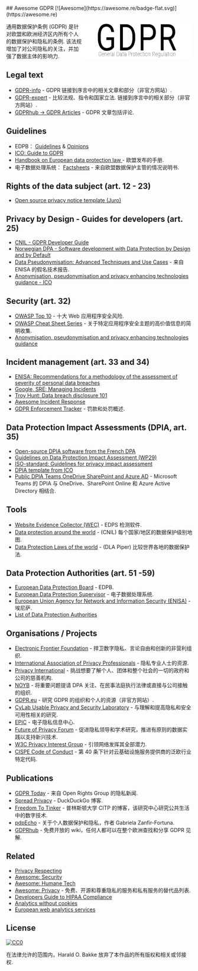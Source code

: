 <div class="github-widget" data-repo="bakke92/awesome-gdpr"></div>
<script async src="https://pagead2.googlesyndication.com/pagead/js/adsbygoogle.js"></script><ins class="adsbygoogle" style="display:block" data-ad-client="ca-pub-6890694312814945" data-ad-slot="5473692530" data-ad-format="auto"  data-full-width-responsive="true"></ins><script>(adsbygoogle = window.adsbygoogle || []).push({});</script>
## Awesome GDPR [![Awesome](https://awesome.re/badge-flat.svg)](https://awesome.re)

[<img src="https://raw.githubusercontent.com/bakke92/awesome-gdpr/master/GDPR.png" align="right" width="300">](https://eur-lex.europa.eu/legal-content/EN/TXT/?uri=CELEX%3A32016R0679)

通用数据保护条例 (GDPR) 是针对欧盟和欧洲经济区内所有个人的数据保护和隐私的条例. 该法规增加了对公司隐私的关注，并加强了数据主体的影响力.


## Legal text
* [GDPR-info](https://gdpr-info.eu/) - GDPR 链接到序言中的相关文章和部分（非官方网站）.
* [GDPR-expert](https://www.gdpr-expert.com/home.html?mid=5)  - 比较法规、指令和国家立法. 链接到序言中的相关部分（非官方网站）.
* [GDPRhub -> GDPR Articles](https://gdprhub.eu/index.php?title=Category:GDPR_Articles) - GDPR 文章包括评论.
  
## Guidelines
* EDPB： [Guidelines](https://edpb.europa.eu/our-work-tools/general-guidance/gdpr-guidelines-recommendations-best-practices_en) & [Opinions](https://edpb.europa.eu/our-work-tools/consistency-findings/opinions_en)
* [ICO: Guide to GDPR](https://ico.org.uk/for-organisations/guide-to-data-protection/guide-to-the-general-data-protection-regulation-gdpr/)
* [Handbook on European data protection law ](https://publications.europa.eu/en/publication-detail/-/publication/5b0cfa83-63f3-11e8-ab9c-01aa75ed71a1) - 欧盟发布的手册.
* 电子数据处理系统： [Factsheets](https://edps.europa.eu/data-protection/our-work/our-work-by-type/factsheets_en) - 来自欧盟数据保护主管的情况说明书.
  
## Rights of the data subject (art. 12 - 23)
* [Open source privacy notice template (Juro)](https://github.com/juro-privacy/free-privacy-notice)

## Privacy by Design - Guides for developers (art. 25)
* [CNIL - GDPR Developer Guide](https://github.com/LINCnil/GDPR-Developer-Guide)
* [Norwegian DPA - Software development with Data Protection by Design and by Default](https://www.datatilsynet.no/en/about-privacy/virksomhetenes-plikter/innebygd-personvern/data-protection-by-design-and-by-default/)
* [Data Pseudonymisation: Advanced Techniques and Use Cases](https://www.enisa.europa.eu/publications/data-pseudonymisation-advanced-techniques-and-use-cases/) - 来自 ENISA 的假名技术报告.
* [Anonymisation, pseudonymisation and privacy enhancing technologies guidance - ICO](https://ico.org.uk/about-the-ico/ico-and-stakeholder-consultations/ico-call-for-views-anonymisation-pseudonymisation-and-privacy-enhancing-technologies-guidance/)

## Security (art. 32)
* [OWASP Top 10](https://owasp.org/www-project-top-ten/) - 十大 Web 应用程序安全风险.
* [OWASP Cheat Sheet Series](https://cheatsheetseries.owasp.org/) - 关于特定应用程序安全主题的高价值信息的简明收集.
* [Anonymisation, pseudonymisation and privacy enhancing technologies guidance](https://ico.org.uk/about-the-ico/ico-and-stakeholder-consultations/ico-call-for-views-anonymisation-pseudonymisation-and-privacy-enhancing-technologies-guidance/)

## Incident management (art. 33 and 34)
* [ENISA: Recommendations for a methodology of the assessment of severity of personal data breaches](https://www.enisa.europa.eu/publications/dbn-severity)
* [Google, SRE: Managing Incidents](https://landing.google.com/sre/sre-book/chapters/managing-incidents/)
* [Troy Hunt: Data breach disclosure 101](https://www.troyhunt.com/data-breach-disclosure-101-how-to-succeed-after-youve-failed/)
* [Awesome Incident Response](https://github.com/meirwah/awesome-incident-response)
* [GDPR Enforcement Tracker](http://www.enforcementtracker.com/) - 罚款和处罚概述.

## Data Protection Impact Assessments (DPIA, art. 35)
* [Open-source DPIA software from the French DPA](https://www.cnil.fr/en/open-source-pia-software-helps-carry-out-data-protection-impact-assesment)
* [Guidelines on Data Protection Impact Assessment (WP29)](https://ec.europa.eu/newsroom/article29/item-detail.cfm?item_id=611236)
* [ISO-standard: Guidelines for privacy impact assessment](https://www.iso.org/standard/62289.html)
* [DPIA template from ICO](https://iapp.org/resources/article/sample-dpia-template/)
* [Public DPIA Teams OneDrive SharePoint and Azure AD](https://www.rijksoverheid.nl/documenten/publicaties/2022/02/21/public-dpia-teams-onedrive-sharepoint-and-azure-ad) - Microsoft Teams 的 DPIA 与 OneDrive、SharePoint Online 和 Azure Active Directory 相结合.

## Tools
* [Website Evidence Collector (WEC)](https://github.com/EU-EDPS/website-evidence-collector) - EDPS 检测软件.
* [Data protection around the world](https://www.cnil.fr/en/data-protection-around-the-world) - (CNIL) 每个国家/地区的数据保护级别地图. 
* [Data Protection Laws of the world](https://www.dlapiperdataprotection.com/) - (DLA Piper) 比较世界各地的数据保护法.
 
## Data Protection Authorities (art. 51 -59)
* [European Data Protection Board](https://edpb.europa.eu/) - EDPB.
* [European Data Protection Supervisor](https://edps.europa.eu/) - 电子数据处理系统.
* [European Union Agency for Network and Information Security (ENISA)](https://www.enisa.europa.eu/topics/data-protection) - 埃尼萨.
* [List of Data Protection Authorities](https://pdpecho.com/the-list/)
  
## Organisations / Projects
* [Electronic Frontier Foundation](https://www.eff.org/) - 捍卫数字隐私、言论自由和创新的非营利组织.
* [International Association of Privacy Professionals](https://iapp.org/) - 隐私专业人士的资源.
* [Privacy International](https://www.privacyinternational.org) - 挑战想要了解个人、团体和整个社会的一切的政府和公司的慈善机构.
* [NOYB](https://noyb.eu/) - 将重要问题提请 DPA 关注、在民事法庭执行法律或直接与公司接触的组织.
* [GDPR.eu](https://gdpr.eu/) - 研究 GDPR 的组织和个人的资源（非官方网站）.
* [CyLab Usable Privacy and Security Laboratory](https://cups.cs.cmu.edu/) - 与理解和提高隐私和安全可用性相关的研究.
* [EPIC](https://epic.org/) - 电子隐私信息中心.
* [Future of Privacy Forum](https://fpf.org/) - 促进隐私领导和学术研究，推进有原则的数据实践以支持新兴技术.
* [W3C Privacy Interest Group](https://www.w3.org/Privacy/) - 引领网络发挥其全部潜力.
* [CISPE Code of Conduct](https://www.codeofconduct.cloud/) - 第 40 条下针对云基础设施服务提供商的泛欧行业特定代码.

## Publications
* [GDPR Today](https://www.gdprtoday.org/) - 来自 Open Rights Group 的隐私新闻.
* [Spread Privacy](https://spreadprivacy.com/) - DuckDuckGo 博客.
* [Freedom To Tinker](https://freedom-to-tinker.com/) - 普林斯顿大学 CITP 的博客，该研究中心研究公共生活中的数字技术.
* [pdpEcho](https://pdpecho.com/) - 关于个人数据保护和隐私，作者 Gabriela Zanfir-Fortuna.
* [GDPRhub](https://gdprhub.eu/) - 免费开放的 wiki，任何人都可以在整个欧洲查找和分享 GDPR 见解.
    
## Related
* [Privacy Respecting](https://github.com/nikitavoloboev/privacy-respecting)
* [Awesome: Security](https://github.com/sindresorhus/awesome#security)
* [Awesome: Humane Tech](https://github.com/humanetech-community/awesome-humane-tech#readme)
* [Awesome: Privacy](https://github.com/pluja/awesome-privacy#readme) - 免费、开源和尊重隐私的服务和私有服务的替代品列表.
* [Developers Guide to HIPAA Compliance](https://github.com/truevault/hipaa-compliance-developers-guide)
* [Analytics without cookies](https://www.gocookieless.com/)
* [European web analytics services](https://european-alternatives.eu/category/web-analytics-services)

## License
[![CC0](http://mirrors.creativecommons.org/presskit/buttons/88x31/svg/cc-zero.svg)](https://creativecommons.org/publicdomain/zero/1.0/)

在法律允许的范围内，Harald O. Bakke 放弃了本作品的所有版权和相关或邻接权.
